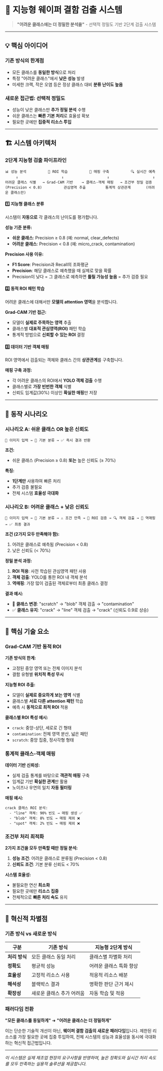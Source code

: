 # 🎯 지능형 웨이퍼 결함 검출 시스템

> **"어려운 클래스에는 더 정밀한 분석을"** - 선택적 정밀도 기반 2단계 검출 시스템

---

## 💡 핵심 아이디어

### 기존 방식의 한계점
- 모든 클래스를 **동일한 방식**으로 처리
- 특정 "어려운 클래스"에서 **낮은 성능** 발생
- 미세한 크랙, 작은 오염 등은 정상 클래스 대비 **분류 난이도 높음**

### 새로운 접근법: **선택적 정밀도**
- 성능이 낮은 클래스만 **추가 정밀 분석** 수행
- 쉬운 클래스는 **빠른 기본 처리**로 효율성 확보
- 필요한 곳에만 **집중적 리소스 투입**

---

## 🏗️ 시스템 아키텍처

### **2단계 지능형 검출 파이프라인**

```
📊 성능 분석          🧠 ROI 학습          🎯 매핑 구축          🔍 실시간 예측
     ↓                    ↓                    ↓                    ↓
어려운 클래스 식별   → Grad-CAM 기반    → 클래스-객체 매핑   → 조건부 정밀 검증
(Precision < 0.8)          관심영역 추출         통계적 상관관계       (어려운 클래스만)
```

#### **1️⃣ 지능형 클래스 분류**
시스템이 **자동으로** 각 클래스의 난이도를 평가합니다.

**성능 기준 분류:**
- **쉬운 클래스**: Precision ≥ 0.8 (예: normal, clear_defects)
- **어려운 클래스**: Precision < 0.8 (예: micro_crack, contamination)

**Precision 사용 이유:**
- **F1 Score**: Precision과 Recall의 조화평균
- **Precision**: 해당 클래스로 예측했을 때 실제로 맞을 확률
- Precision이 낮다 = 그 클래스로 예측하면 **틀릴 가능성 높음** = 추가 검증 필요

#### **2️⃣ 동적 ROI 패턴 학습**
어려운 클래스에 대해서만 **모델의 attention 영역**을 분석합니다.

**Grad-CAM 기반 접근:**
- 모델이 **실제로 주목하는 영역** 추출
- 클래스별 **대표적 관심영역(ROI)** 패턴 학습
- 통계적 방법으로 **신뢰할 수 있는 ROI** 결정

#### **3️⃣ 데이터 기반 객체 매핑**
ROI 영역에서 검출되는 객체와 클래스 간의 **상관관계**를 구축합니다.

**매핑 구축 과정:**
- 각 어려운 클래스의 ROI에서 **YOLO 객체 검출** 수행
- 클래스별로 **가장 빈번한 객체** 식별
- 신뢰도 임계값(30%) 이상인 **확실한 매핑**만 저장

---

## 🔄 동작 시나리오

### **시나리오 A: 쉬운 클래스 OR 높은 신뢰도**
```
📸 이미지 입력 → 🤖 기본 분류 → ✅ 즉시 결과 반환
```

**조건:**
- 쉬운 클래스 (Precision ≥ 0.8) **또는** 높은 신뢰도 (≥ 70%)

**특징:**
- **1단계만** 사용하여 빠른 처리
- 추가 검증 불필요
- 전체 시스템 **효율성 극대화**

### **시나리오 B: 어려운 클래스 + 낮은 신뢰도**
```
📸 이미지 입력 → 🤖 기본 분류 → ⚠️ 조건 만족 → 🎯 ROI 검증 → 🔍 객체 검출 → 💭 역매핑 → ✅ 최종 결과
```

**조건 (2가지 모두 만족해야 함):**
1. 어려운 클래스로 예측됨 (Precision < 0.8)
2. 낮은 신뢰도 (< 70%)

**정밀 분석 과정:**
1. **ROI 적용**: 사전 학습된 관심영역 패턴 사용
2. **객체 검출**: YOLO를 통한 ROI 내 객체 분석  
3. **역매핑**: 가장 많이 검출된 객체로부터 최종 클래스 결정

**결과 예시:**
- 🔄 **클래스 변경**: "scratch" → "blob" 객체 검출 → "contamination"
- ✅ **클래스 유지**: "crack" → "line" 객체 검출 → "crack" (신뢰도 0.9로 상승)

---

## 🧠 핵심 기술 요소

### **Grad-CAM 기반 동적 ROI**

**기존 방식의 한계:**
- 고정된 중앙 영역 또는 전체 이미지 분석
- 결함 유형별 **위치적 특성 무시**

**지능형 ROI 추출:**
- 모델이 **실제로 중요하게 보는 영역** 식별
- 클래스별 **서로 다른 attention 패턴** 학습
- 예측 시 **동적으로 최적 ROI** 적용

**클래스별 ROI 특성 예시:**
- `crack`: 중앙-상단, 세로로 긴 형태
- `contamination`: 전체 영역 분산, 넓은 패턴
- `scratch`: 중앙 집중, 정사각형 형태

### **통계적 클래스-객체 매핑**

**데이터 기반 신뢰성:**
- 실제 검출 통계를 바탕으로 **객관적 매핑** 구축
- 임계값 기반 **확실한 관계**만 활용
- 노이즈나 우연의 일치 **자동 필터링**

**매핑 예시:**
```
crack 클래스 ROI 분석:
  - "line" 객체: 90% 빈도 → 매핑 생성 ✅
  - "blob" 객체: 8% 빈도 → 매핑 제외 ❌
  - "spot" 객체: 2% 빈도 → 매핑 제외 ❌
```

### **조건부 처리 최적화**

**2가지 조건을 모두 만족할 때만 정밀 분석:**
1. **성능 조건**: 어려운 클래스로 분류됨 (Precision < 0.8)
2. **신뢰도 조건**: 기본 분류 신뢰도 < 70%

**시스템 효율성:**
- 불필요한 연산 **최소화**
- 필요한 곳에만 **리소스 집중**
- 전체적으로 **빠른 처리 속도** 유지

---

## 🚀 혁신적 차별점

### **기존 방식 vs 새로운 방식**

| 구분 | 기존 방식 | 지능형 2단계 방식 |
|------|-----------|-------------------|
| **처리 방식** | 모든 클래스 동일 처리 | 클래스별 차별화 처리 |
| **정확도** | 평균적 성능 | 어려운 클래스 특화 향상 |
| **효율성** | 고정적 리소스 사용 | 적응적 리소스 배분 |
| **해석성** | 블랙박스 결과 | 명확한 판단 근거 제시 |
| **확장성** | 새로운 클래스 추가 어려움 | 자동 학습 및 적응 |

### **패러다임 전환**

**"모든 클래스를 동일하게"** ➜ **"어려운 클래스는 더 정밀하게"**

이는 단순한 기술적 개선이 아닌, **웨이퍼 결함 검출의 새로운 패러다임**입니다. 제한된 리소스를 가장 필요한 곳에 집중 투입하여, 전체 시스템의 성능과 효율성을 동시에 극대화하는 혁신적 접근법입니다.

---

*이 시스템은 실제 제조업 현장의 요구사항을 반영하여, 높은 정확도와 실시간 처리 속도를 모두 만족하는 실용적 솔루션을 제공합니다.*
